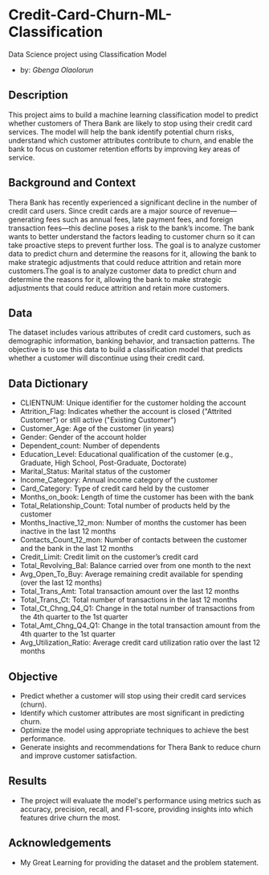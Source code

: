 # Credit-Card-Churn-ML-Classification
Data Science project using Classification Model
- by: _Gbenga Olaolorun_

## Description
This project aims to build a machine learning classification model to predict whether customers of Thera Bank are likely to stop using their credit card services. The model will help the bank identify potential churn risks, understand which customer attributes contribute to churn, and enable the bank to focus on customer retention efforts by improving key areas of service.

## Background and Context
Thera Bank has recently experienced a significant decline in the number of credit card users. Since credit cards are a major source of revenue—generating fees such as annual fees, late payment fees, and foreign transaction fees—this decline poses a risk to the bank’s income. The bank wants to better understand the factors leading to customer churn so it can take proactive steps to prevent further loss.
The goal is to analyze customer data to predict churn and determine the reasons for it, allowing the bank to make strategic adjustments that could reduce attrition and retain more customers.The goal is to analyze customer data to predict churn and determine the reasons for it, allowing the bank to make strategic adjustments that could reduce attrition and retain more customers.

## Data
The dataset includes various attributes of credit card customers, such as demographic information, banking behavior, and transaction patterns. The objective is to use this data to build a classification model that predicts whether a customer will discontinue using their credit card.

## Data Dictionary
-  CLIENTNUM: Unique identifier for the customer holding the account
-  Attrition_Flag: Indicates whether the account is closed ("Attrited Customer") or still active ("Existing Customer")
-  Customer_Age: Age of the customer (in years)
-  Gender: Gender of the account holder
-  Dependent_count: Number of dependents
-  Education_Level: Educational qualification of the customer (e.g., Graduate, High School, Post-Graduate, Doctorate)
-  Marital_Status: Marital status of the customer
-  Income_Category: Annual income category of the customer
-  Card_Category: Type of credit card held by the customer
-  Months_on_book: Length of time the customer has been with the bank
-  Total_Relationship_Count: Total number of products held by the customer
-  Months_Inactive_12_mon: Number of months the customer has been inactive in the last 12 months
-  Contacts_Count_12_mon: Number of contacts between the customer and the bank in the last 12 months
-  Credit_Limit: Credit limit on the customer’s credit card
-  Total_Revolving_Bal: Balance carried over from one month to the next
-  Avg_Open_To_Buy: Average remaining credit available for spending (over the last 12 months)
-  Total_Trans_Amt: Total transaction amount over the last 12 months
-  Total_Trans_Ct: Total number of transactions in the last 12 months
-  Total_Ct_Chng_Q4_Q1: Change in the total number of transactions from the 4th quarter to the 1st quarter
-  Total_Amt_Chng_Q4_Q1: Change in the total transaction amount from the 4th quarter to the 1st quarter
-  Avg_Utilization_Ratio: Average credit card utilization ratio over the last 12 months

## Objective
-  Predict whether a customer will stop using their credit card services (churn).
-  Identify which customer attributes are most significant in predicting churn.
-  Optimize the model using appropriate techniques to achieve the best performance.
-  Generate insights and recommendations for Thera Bank to reduce churn and improve customer satisfaction.

## Results
- The project will evaluate the model's performance using metrics such as accuracy, precision, recall, and F1-score, providing insights into which features drive churn the most.

## Acknowledgements
- My Great Learning for providing the dataset and the problem statement.
